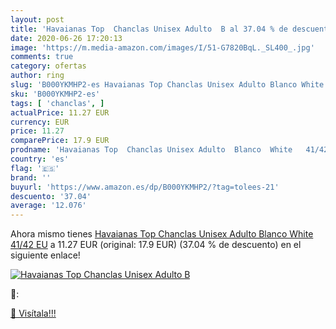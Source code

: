 ```yaml
---
layout: post
title: 'Havaianas Top  Chanclas Unisex Adulto  B al 37.04 % de descuento'
date: 2020-06-26 17:20:13
image: 'https://m.media-amazon.com/images/I/51-G7820BqL._SL400_.jpg'
comments: true
category: ofertas
author: ring
slug: 'B000YKMHP2-es Havaianas Top Chanclas Unisex Adulto Blanco White 41/42 EU'
sku: 'B000YKMHP2-es'
tags: [ 'chanclas', ]
actualPrice: 11.27 EUR
currency: EUR
price: 11.27
comparePrice: 17.9 EUR
prodname: 'Havaianas Top  Chanclas Unisex Adulto  Blanco  White   41/42 EU'
country: 'es'
flag: '🇪🇸'
brand: ''
buyurl: 'https://www.amazon.es/dp/B000YKMHP2/?tag=tolees-21'
descuento: '37.04'
average: '12.076'
---
```


Ahora mismo tienes [Havaianas Top  Chanclas Unisex Adulto  Blanco  White   41/42 EU](https://www.amazon.es/dp/B000YKMHP2/?tag=tolees-21) a 11.27 EUR (original: 17.9 EUR) (37.04 %  de descuento) en el siguiente enlace!

[![Havaianas Top  Chanclas Unisex Adulto  B](https://m.media-amazon.com/images/I/51-G7820BqL._SL400_.jpg)](https://www.amazon.es/dp/B000YKMHP2/?tag=tolees-21)

🔎:


[🛒 Visítala!!!](https://www.amazon.es/dp/B000YKMHP2/?tag=tolees-21)
